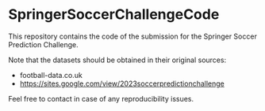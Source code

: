 # SpringerSoccerChallengeCode

This repository contains the code of the submission for the Springer Soccer Prediction Challenge.

Note that the datasets should be obtained in their original sources:
- football-data.co.uk
- https://sites.google.com/view/2023soccerpredictionchallenge

Feel free to contact in case of any reproducibility issues.